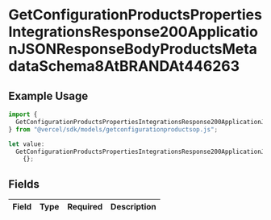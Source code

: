 # GetConfigurationProductsPropertiesIntegrationsResponse200ApplicationJSONResponseBodyProductsMetadataSchema8AtBRANDAt446263

## Example Usage

```typescript
import {
  GetConfigurationProductsPropertiesIntegrationsResponse200ApplicationJSONResponseBodyProductsMetadataSchema8AtBRANDAt446263,
} from "@vercel/sdk/models/getconfigurationproductsop.js";

let value:
  GetConfigurationProductsPropertiesIntegrationsResponse200ApplicationJSONResponseBodyProductsMetadataSchema8AtBRANDAt446263 =
    {};
```

## Fields

| Field       | Type        | Required    | Description |
| ----------- | ----------- | ----------- | ----------- |